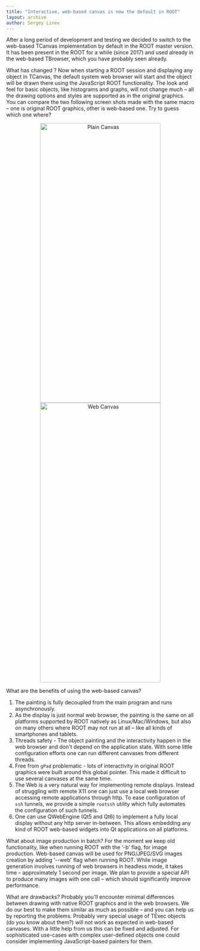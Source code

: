 ```yaml
---
title: "Interactive, web-based canvas is now the default in ROOT"
layout: archive
author: Sergey Linev
---
```


After a long period of development and testing we decided to switch to the web-based TCanvas
implementation by default in the ROOT master version. It has been present in the ROOT for a
while (since 2017) and used already in the web-based TBrowser, which you have probably seen already.

What has changed ? Now when starting a ROOT session and displaying any object in TCanvas,
the default system web browser will start and the object will be drawn there using the JavaScript
ROOT functionality. The look and feel for basic objects, like histograms and graphs, will not
change much – all the drawing options and styles are supported as in the original graphics.
You can compare the two following screen shots made with the same macro – one is original
ROOT graphics, other is web-based one. Try to guess which one where?

<center>
<img src="{{'/assets/images/plain_canvas.png' | relative_url}}" alt="Plain Canvas" style="width: 80%" width="1600" height="749" />
<img src="{{'/assets/images/web_canvas.png' | relative_url}}" alt="Web Canvas" style="width: 80%" width="1600" height="749" />
</center>

What are the benefits of using the web-based canvas?
 1.  The painting is fully decoupled from the main program and runs asynchronously.
 2.  As the display is just normal web browser, the painting is the same on all platforms
     supported by ROOT natively as Linux/Mac/Windows, but also on many others where ROOT may
     not run at all – like all kinds of smartphones and tablets.
 3.  Threads safety - The object painting and the interactivity happen in the web browser and don't
     depend on the application state. With some little configuration efforts one can run different
     canvases from different threads.
 4.  Free from `gPad` problematic - lots of interactivity in original ROOT graphics were built
     around this global pointer. This made it difficult to use several canvases at the same time.
 5.  The Web is a very natural way for implementing remote displays. Instead of struggling with
     remote X11 one can just use a local web browser accessing remote applications through
     http. To ease configuration of `ssh` tunnels, we provide a simple `rootssh` utility which
     fully automates the configuration of such tunnels.
 6.  One can use QWebEngine (Qt5 and Qt6) to implement a fully local display without any http
     server in-between. This allows embedding any kind of ROOT web-based widgets into Qt
     applications on all platforms.

What about image production in batch?
For the moment we keep old functionality, like when running ROOT with the ‘-b’ flag, for image
production. Web-based canvas will be used for PNG/JPEG/SVG images creation by adding ‘--web'
flag when running ROOT. While image generation involves running of web browsers in headless
mode, it takes time – approximately 1 second per image. We plan to provide a special API to
produce many images with one call – which should significantly improve performance.

What are drawbacks?
Probably you'll encounter minimal differences between drawing with native ROOT graphics and in
the web browsers. We do our best to make them similar as much as possible – and you can help
us by reporting the problems. Probably very special usage of TExec objects (do you know about them?)
will not work as expected in web-based canvases. With a little help from us this can be
fixed and adjusted. For sophisticated use-cases with complex user-defined objects one could
consider implementing JavaScript-based painters for them.